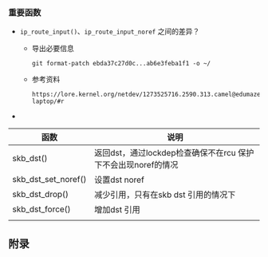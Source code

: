 

### 重要函数

* `ip_route_input()`、`ip_route_input_noref` 之间的差异？

  * 导出必要信息

    ```
    git format-patch ebda37c27d0c...ab6e3feba1f1 -o ~/
    ```

  * 参考资料

    ```
    https://lore.kernel.org/netdev/1273525716.2590.313.camel@edumazet-laptop/#r
    ```

* 

| 函数                | 说明                                                         |
| ------------------- | ------------------------------------------------------------ |
| skb_dst()           | 返回dst，通过lockdep检查确保不在rcu 保护下不会出现noref的情况 |
| skb_dst_set_noref() | 设置dst noref                                                |
| skb_dst_drop()      | 减少引用，只有在skb dst 引用的情况下                         |
| skb_dst_force()     | 增加dst 引用                                                 |
|                     |                                                              |









## 附录



